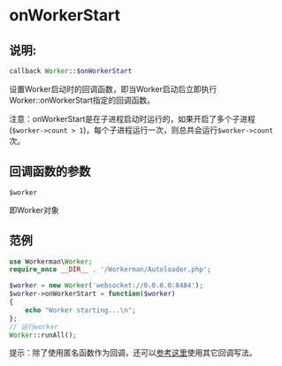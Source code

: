 # onWorkerStart
## 说明:
```php
callback Worker::$onWorkerStart
```

设置Worker启动时的回调函数，即当Worker启动后立即执行Worker::onWorkerStart指定的回调函数。

注意：onWorkerStart是在子进程启动时运行的，如果开启了多个子进程(```$worker->count > 1```)，每个子进程运行一次，则总共会运行```$worker->count```次。


## 回调函数的参数

 ``` $worker ```

即Worker对象



## 范例


```php
use Workerman\Worker;
require_once __DIR__ . '/Workerman/Autoloader.php';

$worker = new Worker('websocket://0.0.0.0:8484');
$worker->onWorkerStart = function($worker)
{
    echo "Worker starting...\n";
};
// 运行worker
Worker::runAll();
```

提示：除了使用匿名函数作为回调，还可以[参考这里](/370558)使用其它回调写法。
